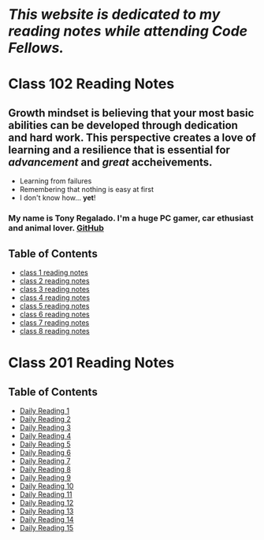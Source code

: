 # ***This website is dedicated to my reading notes while attending Code Fellows.*** 


# **Class 102 Reading Notes**

## Growth mindset is believing that your most basic abilities can be developed through dedication and hard work. This perspective creates a love of learning and a resilience that is essential for *advancement* and *great* accheivements. 

- Learning from failures
- Remembering that nothing is easy at first
- I don't know how... **yet**!

### My name is Tony Regalado. I'm a huge PC gamer, car ethusiast and animal lover. [GitHub](https://github.com/Edward-Regalado)


## Table of Contents  
- [class 1 reading notes](class1.md)
- [class 2 reading notes](class2.md)
- [class 3 reading notes](class3.md)
- [class 4 reading notes](class4.md)
- [class 5 reading notes](class5.md)
- [class 6 reading notes](class6.md)
- [class 7 reading notes](class7.md)
- [class 8 reading notes](class8.md)





# **Class 201 Reading Notes**

## Table of Contents 
- [Daily Reading 1](201class1.md)
- [Daily Reading 2](201class2.md)
- [Daily Reading 3](201class3.md)
- [Daily Reading 4](201class4.md)
- [Daily Reading 5](201class5.md)
- [Daily Reading 6](201class6.md)
- [Daily Reading 7](201class7.md)
- [Daily Reading 8](201class8.md)
- [Daily Reading 9](201class9.md)
- [Daily Reading 10](201class10.md)
- [Daily Reading 11](201class11.md)
- [Daily Reading 12](201class12.md)
- [Daily Reading 13](201class13.md)
- [Daily Reading 14](201class14.md)
- [Daily Reading 15](201class15.md)
